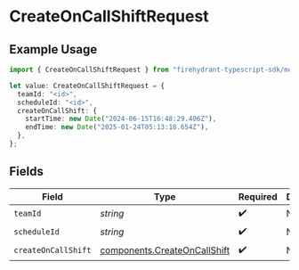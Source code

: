 # CreateOnCallShiftRequest

## Example Usage

```typescript
import { CreateOnCallShiftRequest } from "firehydrant-typescript-sdk/models/operations";

let value: CreateOnCallShiftRequest = {
  teamId: "<id>",
  scheduleId: "<id>",
  createOnCallShift: {
    startTime: new Date("2024-06-15T16:48:29.406Z"),
    endTime: new Date("2025-01-24T05:13:18.654Z"),
  },
};
```

## Fields

| Field                                                                        | Type                                                                         | Required                                                                     | Description                                                                  |
| ---------------------------------------------------------------------------- | ---------------------------------------------------------------------------- | ---------------------------------------------------------------------------- | ---------------------------------------------------------------------------- |
| `teamId`                                                                     | *string*                                                                     | :heavy_check_mark:                                                           | N/A                                                                          |
| `scheduleId`                                                                 | *string*                                                                     | :heavy_check_mark:                                                           | N/A                                                                          |
| `createOnCallShift`                                                          | [components.CreateOnCallShift](../../models/components/createoncallshift.md) | :heavy_check_mark:                                                           | N/A                                                                          |